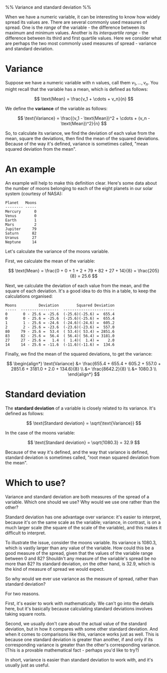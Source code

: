 %% Variance and standard deviation %%

When we have a numeric variable, it can be interesting to know how widely spread its values are. There are several commonly used measures of spread. One is the *range* of the variable - the difference between its maximum and minimum values. Another is its *interquartile range* - the difference between its third and first quartile values. Here we consider what are perhaps the two most commonly used measures of spread - variance and standard deviation.

# Variance

Suppose we have a numeric variable with n values, call them $v_1, ..., v_n$. You might recall that the variable has a mean, which is defined as follows:

$$ \text{Mean} = \frac{v_1 + \cdots + v_n}{n} $$

We define the **variance** of the variable as follows:

$$ \text{Variance} = \frac{(v_1 - \text{Mean})^2 + \cdots + (v_n - \text{Mean})^2}{n} $$

So, to calculate its variance, we find the deviation of each value from the mean, square the deviations, then find the mean of the squared deviations. Because of the way it's defined, variance is sometimes called, "mean squared deviation from the mean".

# An example

An example will help to make this definition clear. Here's some data about the number of moons belonging to each of the eight planets in our solar system (courtesy of NASA):

```
Planet   Moons
-------- -----
Mercury      0
Venus        0
Earth        1
Mars         2
Jupiter     79
Saturn      82
Uranus      27
Neptune     14
```

Let's calculate the variance of the moons variable.

First, we calculate the mean of the variable:

$$ \text{Mean} = \frac{0 + 0 + 1 + 2 + 79 + 82 + 27 + 14}{8} = \frac{205}{8} = 25.6 $$

Next, we calculate the deviation of each value from the mean, and the square of each deviation. It's a good idea to do this in a table, to keep the calculations organised:

```
Moons          Deviation        Squared Deviation
-----  -----------------  -----------------------
0       0 - 25.6 = -25.6  (-25.6)(-25.6) =  655.4
0       0 - 25.6 = -25.6  (-25.6)(-25.6) =  655.4
1       1 - 25.6 = -24.6  (-24.6)(-24.6) =  605.2
2       2 - 25.6 = -23.6  (-23.6)(-23.6) =  557.0
80     79 - 25.6 =  53.4  ( 53.4)( 53.4) = 2851.6
83     82 - 25.6 =  56.4  ( 56.4)( 56.4) = 3181.0
27     27 - 25.6 =   1.4  (  1.4)(  1.4) =    2.0
14     14 - 25.6 = -11.6  (-11.6)(-11.6) =  134.6
```

Finally, we find the mean of the squared deviations, to get the variance:

$$ \begin{align*}
\text{Variance} &= \frac{655.4 + 655.4 + 605.2 + 557.0 + 2851.6 + 3181.0 + 2.0 + 134.6}{8} \\
                &= \frac{8642.2}{8} \\
                &= 1080.3 \\
\end{align*} $$

# Standard deviation

The **standard deviation** of a variable is closely related to its variance. It's defined as follows:

$$ \text{Standard deviation} = \sqrt{\text{Variance}} $$

In the case of the moons variable:

$$ \text{Standard deviation} = \sqrt{1080.3} = 32.9 $$

Because of the way it's defined, and the way that variance is defined, standard deviation is sometimes called, "root mean squared deviation from the mean".

# Which to use?

Variance and standard deviation are both measures of the spread of a variable. Which one should we use? Why would we use one rather than the other? 

Standard deviation has one advantage over variance: it's easier to interpret, because it's on the same scale as the variable; variance, in contrast, is on a much larger scale (the square of the scale of the variable), and this makes it difficult to interpret.

To illustrate the issue, consider the moons variable. Its variance is 1080.3, which is vastly larger than any value of the variable. How could this be a good measure of the spread, given that the values of the variable range between 0 and 82? Shouldn't any measure of the variable's spread be no more than 82? Its standard deviation, on the other hand, is 32.9, which is the kind of measure of spread we would expect.

So why would we ever use variance as the measure of spread, rather than standard deviation?

For two reasons.

First, it's easier to work with mathematically. We can't go into the details here, but it's basically because calculating standard deviations involves taking square roots.

Second, we usually don't care about the actual value of the standard deviation, but in how it compares with some other standard deviation. And when it comes to comparisons like this, variance works just as well. This is because one standard deviation is greater than another, if and only if its corresponding variance is greater than the other's corresponding variance. (This is a provable mathematical fact - perhaps you'd like to try?)

In short, variance is easier than standard deviation to work with, and it's usually just as useful.